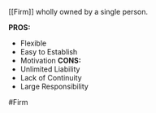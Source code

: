[[Firm]] wholly owned by a single person.

**PROS:**
- Flexible
- Easy to Establish
- Motivation
**CONS:**
- Unlimited Liability
- Lack of Continuity
- Large Responsibility

#Firm 